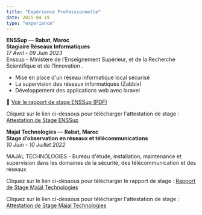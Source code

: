 ```yaml
---
title: "Expérience Professionnelle"
date: 2025-04-19
type: "experience"
---
```




**ENSSup** — **Rabat, Maroc**  
**Stagiaire Réseaux Informatiques**  
*17 Avril - 09 Juin 2023*  
Enssup - Ministère de l’Enseignement Supérieur, et de la Recherche Scientifique et de l’Innovation .
- Mise en place d'un réseau informatique local sécurisé 
- La supervision des réseaux informatiques (Zabbix)
- Développement des applications web avec laravel 

📄 [Voir le rapport de stage ENSSup (PDF)](https://drive.google.com/file/d/1Oeq8cM3r2jEUNrS2aD0I78s3QjBWWBj6/view?usp=drive_link)

Cliquez sur le lien ci-dessous pour télécharger l'attestation de stage :
[Attestation de Stage ENSSup](Stages/attestation_stage_enssup_2022.pdf)

**Majal Technologies** — **Rabat, Maroc**  
**Stage d’observation en réseaux et télécommunications**  
*10 Juin - 10 Juillet 2022*

MAJAL TECHNOLOGIES -  Bureau d'étude, installation, maintenance et supervision dans les domaines de la sécurité, des télécommunication et des réseaux

Cliquez sur le lien ci-dessous pour télécharger le rapport de stage :
[Rapport de Stage Majal Technologies](https://drive.google.com/file/d/1JHTDLJCuOGnrrhIqsgg7Uw_8BYQETzOs/view?usp=drive_link)

Cliquez sur le lien ci-dessous pour télécharger l'attestation de stage :
[Attestation de Stage Majal Technologies](attestations/attestation_stage_majal_2023.pdf)